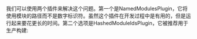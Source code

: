 我们可以使用两个插件来解决这个问题。第一个是NamedModulesPlugin，它将使用模块的路径而不是数字标识符。虽然这个插件在开发过程中是有用的，但是运行起来要花更长的时间。第二个选项是HashedModuleIdsPlugin，它被推荐用于生产构建: